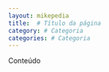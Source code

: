 ```yaml
---
layout: mikepedia
title:  # Título da página
category: # Categoria
categories: # Categoria
---
```

Conteúdo